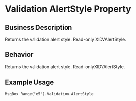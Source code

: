 # Validation AlertStyle Property

## Business Description
Returns the validation alert style. Read-only XlDVAlertStyle.

## Behavior
Returns the validation alert style. Read-onlyXlDVAlertStyle.

## Example Usage
```vba
MsgBox Range("e5").Validation.AlertStyle
```